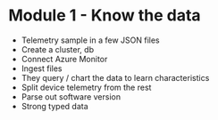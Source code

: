 # Module 1 - Know the data

*	Telemetry sample in a few JSON files
*	Create a cluster, db
*   Connect Azure Monitor
*   Ingest files
*	They query / chart the data to learn characteristics
*   Split device telemetry from the rest
*   Parse out software version
*   Strong typed data

